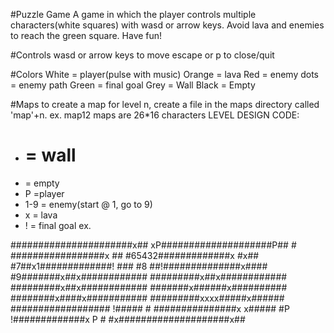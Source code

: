 #Puzzle Game
A game in which the player controls multiple characters(white squares) with wasd or arrow keys. Avoid lava and enemies to reach the green square. Have fun!

#Controls
wasd or arrow keys to move
escape or p to close/quit

#Colors
White = player(pulse with music)
Orange = lava
Red = enemy
  dots = enemy path
Green = final goal
Grey = Wall
Black = Empty


#Maps
to create a map for level n, create a file in the maps directory called 'map'+n. ex. map12
maps are 26*16 characters
 LEVEL DESIGN CODE:
   * # = wall
   *  = empty
   * P =player
   * 1-9 = enemy(start @ 1, go to 9)
   * x = lava
   * ! = final goal
ex. 
<p>
######################x##
xP####################P##
# #################x   ##
#65432#############x #x##
#7##x1#############!  ###
#8 ##!##############x####
#9#######x##x############
#########x##x############
#########x##x############
#######x######x##########
########x####x###########
#########xxxx#####x######
################## !#####
# ###############x x#####
#P !#############x    P #
#x####################x##
  </p>
